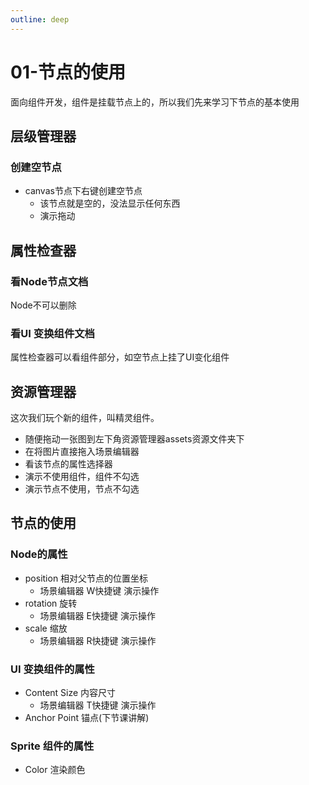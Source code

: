 ```yaml
---
outline: deep
---
```

# 01-节点的使用

面向组件开发，组件是挂载节点上的，所以我们先来学习下节点的基本使用

## 层级管理器

### 创建空节点

- canvas节点下右键创建空节点
  - 该节点就是空的，没法显示任何东西
  - 演示拖动

## 属性检查器

### 看Node节点文档

Node不可以删除

### 看UI 变换组件文档

属性检查器可以看组件部分，如空节点上挂了UI变化组件

## 资源管理器

这次我们玩个新的组件，叫精灵组件。

- 随便拖动一张图到左下角资源管理器assets资源文件夹下
- 在将图片直接拖入场景编辑器
- 看该节点的属性选择器
- 演示不使用组件，组件不勾选
- 演示节点不使用，节点不勾选

## 节点的使用

### Node的属性

- position 相对父节点的位置坐标
  - 场景编辑器 W快捷键 演示操作
- rotation 旋转
  - 场景编辑器 E快捷键 演示操作
- scale 缩放
  - 场景编辑器 R快捷键 演示操作

### UI 变换组件的属性

- Content Size 内容尺寸
  - 场景编辑器 T快捷键 演示操作
- Anchor Point 锚点(下节课讲解)  

### Sprite 组件的属性

- Color 渲染颜色
